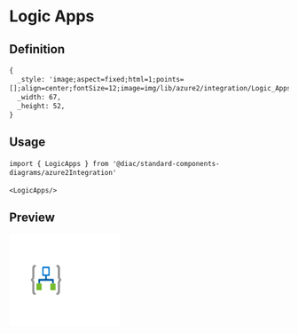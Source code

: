 # Logic Apps

## Definition

```
{
  _style: 'image;aspect=fixed;html=1;points=[];align=center;fontSize=12;image=img/lib/azure2/integration/Logic_Apps.svg;strokeColor=none;',
  _width: 67,
  _height: 52,
}
```

## Usage

```
import { LogicApps } from '@diac/standard-components-diagrams/azure2Integration'

<LogicApps/>
```

## Preview

<img src="./logic-apps.png" width="200"/>
